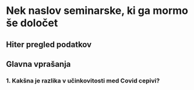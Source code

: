 # Nek naslov seminarske, ki ga mormo še določet

## Hiter pregled podatkov


## Glavna vprašanja
### 1. Kakšna je razlika v učinkovitosti med Covid cepivi?

